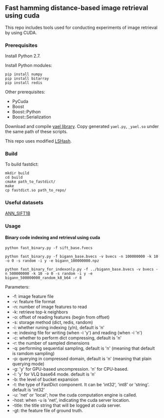 ## Fast hamming distance-based image retrieval using cuda

This repo includes tools used for conducting experiments of image retrieval by using CUDA.

### Prerequisites

Install Python 2.7.

Install Python modules:

    pip install numpy
	pip install bitarray
	pip install redis
	
Other prerequisites:

* PyCuda
* Boost
* Boost::Python
* Boost::Serialization

Download and compile [yael library](https://gforge.inria.fr/projects/yael). Copy generated `yael.py`, `_yael.so` under the same path of these scripts.

This repo uses modified [LSHash](https://github.com/kayzh/LSHash).

### Build

To build fastdict:

    mkdir build
    cd build
    cmake path_to_fastdict/
    make
    cp fastdict.so path_to_repo/

### Useful datasets

[ANN_SIFT1B](http://corpus-texmex.irisa.fr/)


### Usage


#### Binary code indexing and retrieval using cuda

	python fast_binary.py -f sift_base.fvecs

	python fast_binary.py -f bigann_base.bvecs -v bvecs -n 100000000 -k 10 -o 0 -s random -i y -e bigann_100000000.npz

    python fast_binary_for_indexonly.py -f ../bigann_base.bvecs -v bvecs -n 500000000 -k 10 -o 0 -s random -i y -e bigann_500000000_random_k8_b64 -r 8

Parameters:

* -f: image feature file
* -v: feature file format
* -n: number of image features to read
* -k: retrieve top-k neighbors
* -o: offset of reading features (begin from offset)
* -s: storage method (dict, redis, random)
* -i: whether runing indexing (y/n), default is 'n'
* -e: indexing file for writing (when -i 'y') and reading (when -i 'n')
* -c: whether to perform dict compressing, default is 'n'
* -r: the number of sampled dimensions
* -q: performing sequential sampling, default is 'n' (meaning that default is ramdom sampling)
* -p: querying in compressed domain, default is 'n' (meaning that plain querying mode)
* -g: 'y' for GPU-based uncompression. 'n' for CPU-based.
* -l: 'y' for VLQ base64 mode. default is 'n'
* -b: the level of bucket expansion
* -t: the type of FastDict component. It can be 'int32', 'int8' or 'string'. default is 'int32'
* -u: 'net' or 'local'; how the cuda computation engine is called.
* -host: when -u is 'net', indicating the cuda server location.
* -title: the title string that will be logged at cuda server.
* -gt: the feature file of ground truth.





